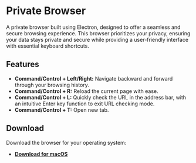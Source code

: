 # Private Browser

A private browser built using Electron, designed to offer a seamless and secure browsing experience. This browser prioritizes your privacy, ensuring your data stays private and secure while providing a user-friendly interface with essential keyboard shortcuts.

## Features

- **Command/Control + Left/Right:** Navigate backward and forward through your browsing history.
- **Command/Control + R:** Reload the current page with ease.
- **Command/Control + L:** Quickly check the URL in the address bar, with an intuitive Enter key function to exit URL checking mode.
- **Command/Control + T:** Open new tab.

## Download

Download the browser for your operating system:

- **[Download for macOS](#https://drive.google.com/file/d/17j1DzYjEt-YvlU7rk6xE4gZpukLV6emi/view?usp=sharing)**

